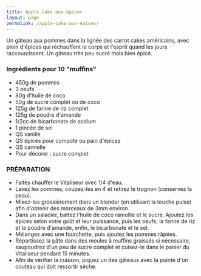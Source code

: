 ```yaml
---
title: Apple cake aux épices
layout: page
permalink: /apple-cake-aux-epices/
---
```


Un gâteau aux pommes dans la lignée des carrot cakes américains, avec plein d'épices qui réchauffent le corps et l'esprit quand les jours raccourcissent. Un gâteau très peu sucré mais bien épicé.

### Ingrédients pour 10 "muffins"

* 450g de pommes
* 3 oeufs
* 80g d'huile de coco
* 50g de sucre complet ou de coco
* 125g de farine de riz complet
* 125g de poudre d'amande
* 1/2cc de bicarbonate de sodium
* 1 pincée de sel
* QS vanille
* QS épices pour compote ou pain d'épices
* QS cannelle
* Pour décorer : sucre complet

### PRÉPARATION

+ Faites chauffer le Vitaliseur avec 1/4 d'eau.
+ Lavez les pommes, coupez-les en 4 et retirez le trognon (conservez la peau).
+ Mixez-les grossièrement dans un blender (en utilisant la touche pulse) afin d'obtenir des morceaux de 3mm environ.
+ Dans un saladier, battez l'huile de coco ramollie et le sucre. Ajoutez les épices selon votre goût et leur puissance, puis les oeufs, la farine de riz et la poudre d'amande, enfin, le bicarbonate et le sel.
+ Mélangez avec une fourchette, puis ajoutez les pommes râpées.
+ Répartissez la pâte dans des moules à muffins graissés si nécessaire, saupoudrez d'un peu de sucre complet et cuisez-le dans le panier du Vitaliseur pendant 15 minutes.
+ Afin de vérifier la cuisson, piquez un des gâteaux avec la pointe d'un couteau qui doit ressortir sèche.
